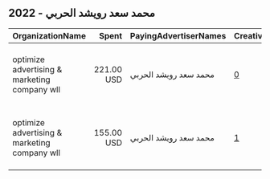 ## 2022 - محمد سعد  رويشد الحربي 
|OrganizationName|Spent|PayingAdvertiserNames|CreativeUrls|Impressions|Genders|AgeBrackets|CountryCodes|BillingAddresses|CandidateBallotInformation|
|:---|---:|:---|:---|---:|:---|:---|:---|:---|:---|
|optimize advertising & marketing company wll|221.00 USD|محمد سعد  رويشد الحربي|[0](https://www.snap.com/political-ads/asset/409eb6540e12ca3f5849b614cc9d64b9693dae22934742a85492b7a3452b0726?mediaType=jpg)|274,851||18+|kuwait|"jaber almubarak st, behbehani complex, m floor, office 56,KUWAIT CITY,13046,KW"||
|optimize advertising & marketing company wll|155.00 USD|محمد سعد  رويشد الحربي|[1](https://www.snap.com/political-ads/asset/62b0780d177272dbeb25304f7b6709ad643dcd374c65b7a397832885c8e98856?mediaType=jpeg)|53,586||16+|kuwait|"jaber almubarak st, behbehani complex, m floor, office 56,KUWAIT CITY,13046,KW"||
